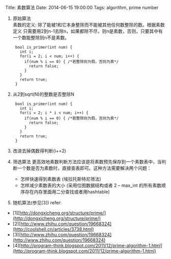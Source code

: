 Title: 素数算法
Date: 2014-06-15 19:00:00
Tags: algorithm, prime number

1. 原始算法  
素数的定义: 除了能被1和它本身整除而不能被其他任何数整除的数。根据素数定义 只需要用2到n-1去除n，如果都除不尽，则n是素数，否则，只要其中有一个数能整除则n不是素数。

        bool is_primer(int num) {
          int i;
          for(i = 2; i < num; i++) {
            if(num % i == 0) { /*若整除则为假，否则为真*/
              return false;
            }
          }
          return true;
        }

2. 从2到sqrt(N)的整数是否整除N

        bool is_primer(int num) {
          int i;
          for(i = 2; i * i < num; i++) {
            if(num % i == 0) { /*若整除则为假，否则为真*/
              return false;
            }
          }
          return true;
        }
3. 改进去掉偶数得判断(i+=2)

4. 筛选算法
更高效地素数判断方法应该是将素数预先保存到一个素数表中，当判断一个数是否为素数时，直接查表即可。这种方法需要解决两个问题：
    - 怎样快速得到素数表 (埃拉托斯特尼筛法)
    - 怎样减少素数表的大小 (采用位图数据结构或者 2 – max_int 的所有素数顺序存在内存里面用二分查找或者用hashtable)

5. 随机算法(参见[3])
refer:

- [1][http://dongxicheng.org/structure/prime/](http://dongxicheng.org/structure/prime/)
- [2][http://www.zhihu.com/question/19668324](http://coolshell.cn/articles/3738.html)
- [3][http://www.zhihu.com/question/19668324](http://www.zhihu.com/question/19668324)
- [4][http://program-think.blogspot.com/2011/12/prime-algorithm-1.html](http://program-think.blogspot.com/2011/12/prime-algorithm-1.html)
